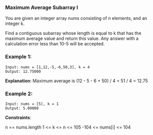 ### Maximum Average Subarray I

You are given an integer array nums consisting of n elements, and an integer k.

Find a contiguous subarray whose length is equal to k that has the maximum average value and return this value. Any answer with a calculation error less than 10-5 will be accepted.

 

### Example 1:
```
Input: nums = [1,12,-5,-6,50,3], k = 4
Output: 12.75000
```
**Explanation**: Maximum average is (12 - 5 - 6 + 50) / 4 = 51 / 4 = 12.75
### Example 2:
```
Input: nums = [5], k = 1
Output: 5.00000
```

**Constraints**:

n == nums.length
1 <= k <= n <= 105
-104 <= nums[i] <= 104
